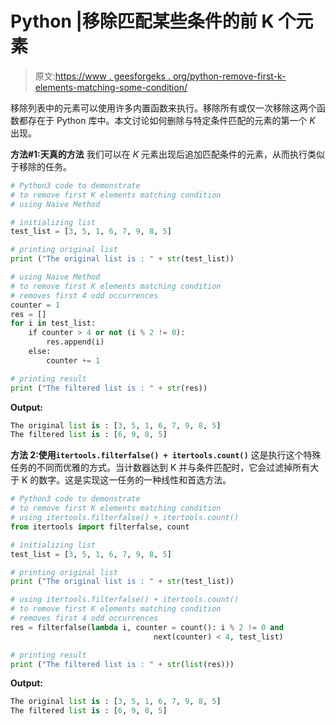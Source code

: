# Python |移除匹配某些条件的前 K 个元素

> 原文:[https://www . geesforgeks . org/python-remove-first-k-elements-matching-some-condition/](https://www.geeksforgeeks.org/python-remove-first-k-elements-matching-some-condition/)

移除列表中的元素可以使用许多内置函数来执行。移除所有或仅一次移除这两个函数都存在于 Python 库中。本文讨论如何删除与特定条件匹配的元素的第一个 *K* 出现。

**方法#1:天真的方法**
我们可以在 *K* 元素出现后追加匹配条件的元素，从而执行类似于移除的任务。

```py
# Python3 code to demonstrate 
# to remove first K elements matching condition
# using Naive Method 

# initializing list
test_list = [3, 5, 1, 6, 7, 9, 8, 5]

# printing original list
print ("The original list is : " + str(test_list))

# using Naive Method 
# to remove first K elements matching condition 
# removes first 4 odd occurrences
counter = 1
res = []
for i in test_list:
    if counter > 4 or not (i % 2 != 0):
        res.append(i)
    else:
        counter += 1

# printing result
print ("The filtered list is : " + str(res))
```

**Output:**

```py
The original list is : [3, 5, 1, 6, 7, 9, 8, 5]
The filtered list is : [6, 9, 8, 5]

```

**方法 2:使用`itertools.filterfalse() + itertools.count()`**
这是执行这个特殊任务的不同而优雅的方式。当计数器达到 K 并与条件匹配时，它会过滤掉所有大于 K 的数字。这是实现这一任务的一种线性和首选方法。

```py
# Python3 code to demonstrate 
# to remove first K elements matching condition
# using itertools.filterfalse() + itertools.count()
from itertools import filterfalse, count

# initializing list
test_list = [3, 5, 1, 6, 7, 9, 8, 5]

# printing original list
print ("The original list is : " + str(test_list))

# using itertools.filterfalse() + itertools.count()
# to remove first K elements matching condition 
# removes first 4 odd occurrences
res = filterfalse(lambda i, counter = count(): i % 2 != 0 and
                                next(counter) < 4, test_list)

# printing result
print ("The filtered list is : " + str(list(res)))
```

**Output:**

```py
The original list is : [3, 5, 1, 6, 7, 9, 8, 5]
The filtered list is : [6, 9, 8, 5]

```